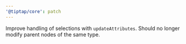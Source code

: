 ```yaml
---
'@tiptap/core': patch
---
```


Improve handling of selections with `updateAttributes`. Should no longer modify parent nodes of the same type.
